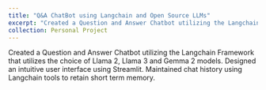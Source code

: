 ```yaml
---
title: "Q&A ChatBot using Langchain and Open Source LLMs"
excerpt: "Created a Question and Answer Chatbot utilizing the Langchain Framework that utilizes the choice of Llama 2, Llama 3 and Gemma 2 models. 1<br/><img src='/images/images2.png'>"
collection: Personal Project
---
```


Created a Question and Answer Chatbot utilizing the Langchain Framework that utilizes the choice of Llama 2, Llama 3 and Gemma 2 models. Designed an intuitive user interface using Streamlit. Maintained chat history using Langchain tools to retain short term memory.
